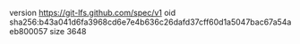 version https://git-lfs.github.com/spec/v1
oid sha256:b43a041d6fa3968cd6e7e4b636c26dafd37cff60d1a5047bac67a54aeb800057
size 3648
